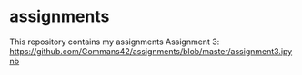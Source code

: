 # assignments
This repository contains my assignments
Assignment 3: https://github.com/Gommans42/assignments/blob/master/assignment3.ipynb
